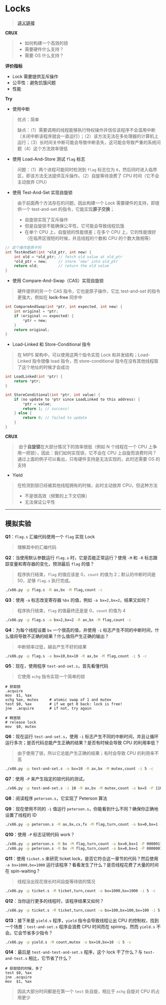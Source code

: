 # Locks

> [讲义链接](https://pages.cs.wisc.edu/~remzi/OSTEP/threads-locks.pdf)

**CRUX**

> - 如何构建一个高效的锁
> - 需要硬件什么支持？
> - 需要 OS 什么支持？

**评价指标**

- Lock 需要提供互斥操作
- 公平性：避免饥饿问题
- 性能

**Try**

- 使用中断

> 优点：简单
>
> 缺点：（1）需要调用的线程能够执行特权操作并信任该程序不会滥用中断（关闭中断该程序就会一直运行）；（2）该方法无法在多处理器的计算机上运行；（3）长时间关中断可能会导致中断丢失，这可能会导致严重的系统问题（4）这个方法效率很低



- 使用 Load-And-Store 测试 `flag` 标志

> 问题：（1）两个进程可能同时检测到 `flag` 标志位为 `0`，然后同时进入临界区，即该方法无法提供互斥操作。（2）自旋等待浪费了 CPU 时间（它不会主动放弃 CPU）



- 使用 Test-And-Set 实现自旋锁

> 由于前面两个方法存在的问题，因此构建一个 Lock 需要硬件的支持，即提供一个 test-and-set 的指令，它能实现**原子交换**；
>
> - 自旋锁实现了互斥操作
> - 但是自旋锁不能确保公平性，它可能会导致线程饥饿
> - 在单个 CPU 上，自旋锁的性能很差；在多个 CPU 上，它的性能很好（在临界区很短的时候，并且线程的个数和 CPU 的个数大致相等）

```c
// 这个操作是原子的
int TestAndSet(int *old_ptr, int new) {
	int old = *old_ptr; // fetch old value at old_ptr
	*old_ptr = new; 	// store ’new’ into old_ptr
	return old; 		// return the old value
}
```



- 使用 Compare-And-Swap（CAS）实现自旋锁

> 硬件提供的另一个 CAS 指令，它也是原子操作，它比 test-and-set 的指令更强大，例如在 **lock-free** 同步中

```c
int CompareAndSwap(int *ptr, int expected, int new) {
    int original = *ptr;
    if (original == expected) {
        *ptr = new;
    }
    return original;
}
```



- Load-Linked 和 Store-Conditional 指令

> 在 MIPS 架构中，可以使用这两个指令实现 Lock 和并发结构；Load-Linked 指令很像 load 指令，而 store-conditional 指令在没有其他线程取了这个地址的时候才会成功

```c
int LoadLinked(int *ptr) {
	return *ptr;
}

int StoreConditional(int *ptr, int value) {
    if (no update to *ptr since LoadLinked to this address) {
        *ptr = value;
        return 1; // success!
    } else {
    	return 0; // failed to update
    }
}
```



**CRUX**

> ​		由于**自旋锁**在大部分情况下的效率很低（例如 N 个线程在一个 CPU 上争用一把锁），因此：我们如何实现锁，它不会在 CPU 上自旋而浪费时间？通过上面的例子可以看出，只有硬件支持是无法实现的，此时还需要 OS 的支持

- Yield

> 在检测到锁已经被其他线程拥有的时候，此时主动放弃 CPU，但这种方法
>
> - 不是很高效（频繁的上下文切换）
> - 无法保证公平性

---

## 模拟实验

**Q1**：`flag.s` 汇编代码使用一个 `flag` 实现 Lock

> 理解其中的汇编代码



**Q2**：当使用默认参数运行 `flag.s` 时，它是否能正常运行？使用 `-M` 和 `-R` 标志跟踪变量和寄存器的变化，预测最后 `flag` 的值？

> 程序执行结束，`flag` 的值应该是 0，`count` 的值为 2；默认的中断时间是 50，足够 `flag.s` 执行完成。

```bash
./x86.py -p flag.s -R ax,bx -M flag,count -c
```



**Q3**：使用 `-a` 标志改变寄存器 `%bx` 的值，例如 `-a bx=2,bx=2`，结果又如何？

> 程序执行结束，`flag` 的值最终还是是 0，`count` 的值为 4

```bash
./x86.py -p flag.s -a bx=2,bx=2 -R ax,bx -M flag,count -c
```



**Q4**：为每个线程设置 `bx` 一个很高的值，并使用 `-i` 标志产生不同的中断时间，什么值将导致不正确的结果？什么值将产生正确的输出？

> 中断频率过低，越会产生不好的结果

```bash
./x86.py -p flag.s -a bx=10,bx=10 -R ax,bx -M flag,count -i 5 -c
```



**Q5**：现在，使用程序 `test-and-set.s`，首先看懂代码

> 它使用 `xchg` 指令实现一个简单的锁

```assembly
# 获取锁
.acquire
mov  $1, %ax        
xchg %ax, mutex     # atomic swap of 1 and mutex
test $0, %ax        # if we get 0 back: lock is free!
jne  .acquire       # if not, try again

# 释放锁
# release lock
mov  $0, mutex
```



**Q6**：现在运行 `test-and-set.s`，使用 `-i` 标志产生不同的中断时间，并且让循环运行多次；是否代码总能产生正确的结果？是否有时候会导致 CPU 的利用率低？

> 由于使用了锁，所以它总能产生正确的结果；有时会导致 CPU 的利用率不高

```bash
./x86.py -p test-and-set.s -a bx=10 -R ax,bx -M mutex,count -i 5 -c
```



**Q7**：使用 `-P` 来产生指定的锁代码的测试，

```bash
./x86.py -p test-and-set.s -i 10 -R ax,bx -M mutex,count -a bx=5 -P 1100111000111000111000 -c
```



**Q8**：阅读程序 `peterson.s`，它实现了 Peterson 算法



**Q9**：现在使用不同的 `-i` 值运行 `peterson.s`，你能看到什么不同？确保你正确地设置了线程的 ID

```bash
./x86.py -p peterson.s -R ax,bx,cx,fx -M flag,turn,count -a bx=0,bx=1 -i 5 -c
```



**Q10**：使用 `-P` 标志证明代码 work？

```bash
./x86.py -p peterson.s -R bx -M flag,turn,count -a bx=0,bx=1 -P 0000011111 -c
./x86.py -p peterson.s -R bx -M flag,turn,count -a bx=0,bx=1 -P 00000011111 -c
```



**Q11**：使用 `ticket.s` 来研究 ticket lock，是否它符合这一章节的代码？然后使用 `-a bx=1000,bx=1000` 运行该程序？看看发生了什么？是否线程花费了大量的时间在 spin-waiting？

> 线程没出现花很长时间自旋等待锁的情况

```bash
./x86.py -p ticket.s -M ticket,turn,count -a bx=1000,bx=1000 -i 5 -c
```



**Q12**：当你运行更多的线程时，该程序结果又如何？

```bash
./x86.py -p ticket.s -M ticket,turn,count -a bx=100,bx=100,bx=100 -i 5 -t 3 -c
```



**Q13**：接下来是 `yield.s` 程序，`yield` 指令会导致线程让出 CPU 的控制权，找到一个场景：`test-and-set.s` 程序会浪费 CPU 时间而在 spining，然而 `yield.s` 不会。它会节省多少指令？

```bash
./x86.py -p yield.s -M count,mutex -a bx=10,bx=10 -i 5 -c
```



**Q14**：最后是 `test-and-test-and-set.s` 程序，这个 lock 干了什么？与 `test-and-test.s` 相比，它节省了什么？

```assembly
# 获取锁的时候，多了
test $0, %ax
jne .acquire
mov  $1, %ax
```

> 因此大部分时间都是在第一个 `test` 处自旋，相比于 `xchg` 自旋对 CPU 的占用更少
